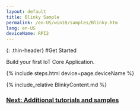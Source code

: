 ```yaml
---
layout: default
title: Blinky Sample
permalink: /en-US/win10/samples/Blinky.htm
lang: en-US
deviceName: RPI2
---
```


{: .thin-header}
#Get Started

Build your first IoT Core Application.

{% include steps.html device=page.deviceName %}

{% include_relative BlinkyContent.md %}

<h3><a href="{{site.baseurl}}/{{page.lang}}/win10/StartCoding.htm">Next: Additional tutorials and samples</a></h3>
